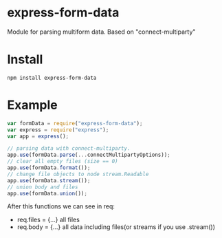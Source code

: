 # express-form-data
Module for parsing multiform data. Based on "connect-multiparty"

# Install 
`npm install express-form-data`

# Example
```js
var formData = require("express-form-data");
var express = require("express");
var app = express();

// parsing data with connect-multiparty. 
app.use(formData.parse(...connectMultipartyOptions));
// clear all empty files (size == 0)
app.use(formData.format());
// change file objects to node stream.Readable 
app.use(formData.stream());
// union body and files
app.use(formData.union());
```

After this functions we can see in req:  
* req.files = {...} all files  
* req.body = {...} all data including files(or streams if you use .stream())
